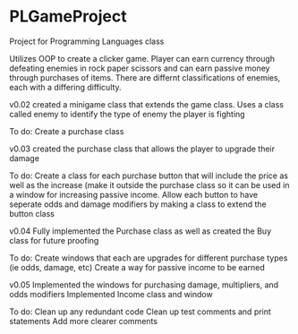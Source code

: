 # PLGameProject
Project for Programming Languages class

Utilizes OOP to create a clicker game.
Player can earn currency through defeating enemies in rock paper scissors and can earn passive money through purchases of items.
There are differnt classifications of enemies, each with a differing difficulty.

v0.02
created a minigame class that extends the game class. Uses a class called enemy to identify the type of enemy the player is fighting

  To do:
  Create a purchase class

v0.03
created the purchase class that allows the player to upgrade their damage

  To do:
  Create a class for each purchase button that will include the price as well as the increase (make it outside the purchase class so it can be used in a window for increasing passive income.
  Allow each button to have seperate odds and damage modifiers by making a class to extend the button class

v0.04
Fully implemented the Purchase class as well as created the Buy class for future proofing

  To do:
  Create windows that each are upgrades for different purchase types (ie odds, damage, etc)
  Create a way for passive income to be earned

v0.05
Implemented the windows for purchasing damage, multipliers, and odds modifiers
Implemented Income class and window

  To do:
  Clean up any redundant code
  Clean up test comments and print statements
  Add more clearer comments
